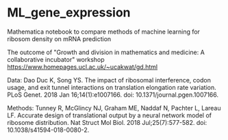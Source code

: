 # ML_gene_expression
Mathematica notebook to compare methods of machine learning for ribosom density on mRNA prediction

The outcome of "Growth and division in mathematics and medicine: A collaborative incubator" workshop
https://www.homepages.ucl.ac.uk/~ucakwat/gd.html

Data: Dao Duc K, Song YS. The impact of ribosomal interference, codon usage, and exit tunnel interactions on translation elongation rate variation. PLoS Genet. 2018 Jan 16;14(1):e1007166. doi: 10.1371/journal.pgen.1007166.

Methods: Tunney R, McGlincy NJ, Graham ME, Naddaf N, Pachter L, Lareau LF. Accurate design of translational output by a neural network model of ribosome distribution. Nat Struct Mol Biol. 2018 Jul;25(7):577-582. doi: 10.1038/s41594-018-0080-2. 
